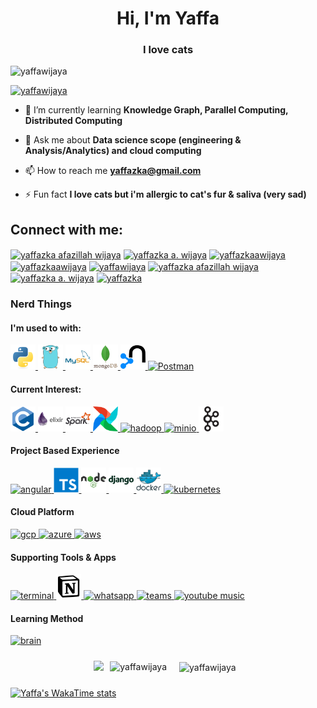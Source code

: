 <h1 align="center">Hi, I'm Yaffa</h1>
<h3 align="center">I love cats</h3>

<p align="left"> <img src="https://komarev.com/ghpvc/?username=yaffawijaya&label=Profile%20views&color=0e75b6&style=flat" alt="yaffawijaya" /> </p>

<p align="left"> <a href="https://github.com/ryo-ma/github-profile-trophy"><img src="https://github-profile-trophy.vercel.app/?username=yaffawijaya" alt="yaffawijaya" /></a> </p>

- 🌱 I’m currently learning **Knowledge Graph, Parallel Computing, Distributed Computing**

- 💬 Ask me about **Data science scope (engineering & Analysis/Analytics) and cloud computing**

- 📫 How to reach me **yaffazka@gmail.com**

- ⚡ Fun fact **I love cats but i'm allergic to cat's fur & saliva (very sad)**

<h2 align="left">Connect with me:</h2>
<p align="left">
<a href="https://www.linkedin.com/in/yaffawijaya" target="blank"><img align="center" src="https://raw.githubusercontent.com/rahuldkjain/github-profile-readme-generator/master/src/images/icons/Social/linked-in-alt.svg" alt="yaffazka afazillah wijaya" height="30" width="40" /></a>
<a href="https://stackoverflow.com/users/17401257/yaffazka-a-wijaya" target="blank"><img align="center" src="https://raw.githubusercontent.com/rahuldkjain/github-profile-readme-generator/master/src/images/icons/Social/stack-overflow.svg" alt="yaffazka a. wijaya" height="30" width="40" /></a>
<a href="https://kaggle.com/yaffazkaawijaya" target="blank"><img align="center" src="https://raw.githubusercontent.com/rahuldkjain/github-profile-readme-generator/master/src/images/icons/Social/kaggle.svg" alt="yaffazkaawijaya" height="30" width="40" /></a>
<a href="https://www.facebook.com/yaffazkaawijaya" target="blank"><img align="center" src="https://raw.githubusercontent.com/rahuldkjain/github-profile-readme-generator/master/src/images/icons/Social/facebook.svg" alt="yaffazkaawijaya" height="30" width="40" /></a>
<a href="https://instagram.com/yaffawijaya" target="blank"><img align="center" src="https://raw.githubusercontent.com/rahuldkjain/github-profile-readme-generator/master/src/images/icons/Social/instagram.svg" alt="yaffawijaya" height="30" width="40" /></a>
<a href="https://medium.com/@yaffazka" target="blank"><img align="center" src="https://cdn.icon-icons.com/icons2/2997/PNG/512/medium_logo_icon_187624.png" alt="yaffazka afazillah wijaya" height="40" width="40" /></a>
<a href="https://www.youtube.com/channel/UCek32FZ1oW8_yOkRz1vZskA" target="blank"><img align="center" src="https://raw.githubusercontent.com/rahuldkjain/github-profile-readme-generator/master/src/images/icons/Social/youtube.svg" alt="yaffazka a. wijaya" height="30" width="40" /></a>
<a href="https://www.hackerrank.com/yaffazka" target="blank"><img align="center" src="https://raw.githubusercontent.com/rahuldkjain/github-profile-readme-generator/master/src/images/icons/Social/hackerrank.svg" alt="yaffazka" height="30" width="40" /></a>
</p>

<h3>Nerd Things</h3>

<h4 align="left">I'm used to with:</h4>
<p align="left"> 
  <a href="https://www.python.org" target="_blank" rel="noreferrer"> 
    <img src="https://raw.githubusercontent.com/devicons/devicon/master/icons/python/python-original.svg" alt="python" width="40" height="40"/> 
  </a>   
  <a href="https://go.dev/doc/" target="_blank" rel="noreferrer"> 
    <img src="https://raw.githubusercontent.com/devicons/devicon/refs/heads/master/icons/go/go-original.svg" alt="go" width="40" height="40"/> 
  </a>   
  <a href="https://dev.mysql.com/doc/" target="_blank" rel="noreferrer"> 
    <img src="https://raw.githubusercontent.com/devicons/devicon/refs/heads/master/icons/mysql/mysql-original-wordmark.svg" alt="MySQL" width="40" height="40"/> 
  </a>
  <a href="https://www.mongodb.com/docs/" target="_blank" rel="noreferrer"> 
    <img src="https://raw.githubusercontent.com/devicons/devicon/refs/heads/master/icons/mongodb/mongodb-original-wordmark.svg" alt="MongoDB" width="40" height="40"/> 
  </a>
  <a href="https://neo4j.com/docs/" target="_blank" rel="noreferrer"> 
    <img src="https://raw.githubusercontent.com/devicons/devicon/refs/heads/master/icons/neo4j/neo4j-original.svg" alt="Neo4j" width="40" height="40"/> 
  </a>
  <a href="https://postman.com" target="_blank" rel="noreferrer"> 
    <img src="https://www.vectorlogo.zone/logos/getpostman/getpostman-icon.svg" alt="Postman" width="40" height="40"/> 
  </a> 
</p>

<h4>Current Interest:</h4>
<p align="left"> 
  <a href="https://devdocs.io/c/" target="_blank" rel="noreferrer"> 
    <img src="https://raw.githubusercontent.com/devicons/devicon/refs/heads/master/icons/c/c-original.svg" alt="C" width="40" height="40"/> 
  </a> 
  <a href="https://elixir-lang.org/" target="_blank" rel="noreferrer"> 
    <img src="https://raw.githubusercontent.com/devicons/devicon/refs/heads/master/icons/elixir/elixir-original-wordmark.svg" alt="elixir" width="40" height="40"/> 
  </a> 
  <a href="https://spark.apache.org/docs/latest/" target="_blank" rel="noreferrer"> 
    <img src="https://raw.githubusercontent.com/devicons/devicon/refs/heads/master/icons/apachespark/apachespark-original-wordmark.svg" alt="Apache Spark" width="40" height="40"/> 
  </a> 
  <a href="https://airflow.apache.org/docs/" target="_blank" rel="noreferrer"> 
    <img src="https://raw.githubusercontent.com/devicons/devicon/refs/heads/master/icons/apacheairflow/apacheairflow-original.svg" alt="Apache Airflow" width="40" height="40"/> 
  </a> 
  <a href="https://hadoop.apache.org/" target="_blank" rel="noreferrer"> 
    <img src="https://www.vectorlogo.zone/logos/apache_hadoop/apache_hadoop-icon.svg" alt="hadoop" width="40" height="40"/> 
  </a> 
  <a href="https://min.io/docs/minio/linux/index.html" target="_blank" rel="noreferrer"> 
    <img src="https://artifacthub.io/image/aec2a822-2a3f-41a6-8a71-57c5d75d011e@3x" alt="minio" width="40" height="40"/> 
  </a> 
  <a href="https://kafka.apache.org/" target="_blank" rel="noreferrer">
    <img src="https://raw.githubusercontent.com/devicons/devicon/refs/heads/master/icons/apachekafka/apachekafka-original.svg" alt="kafka" width="40" height="40"/>
  </a>
</p>

<h4>Project Based Experience</h4>
<p align="left">
  <a href="https://angular.io" target="_blank" rel="noreferrer"> 
    <img src="https://angular.io/assets/images/logos/angular/angular.svg" alt="angular" width="40" height="40"/> 
  </a> 
  <a href="https://www.typescriptlang.org/" target="_blank" rel="noreferrer"> 
    <img src="https://raw.githubusercontent.com/devicons/devicon/master/icons/typescript/typescript-original.svg" alt="typescript" width="40" height="40"/> 
  </a> 
  <a href="https://nodejs.org" target="_blank" rel="noreferrer"> 
    <img src="https://raw.githubusercontent.com/devicons/devicon/master/icons/nodejs/nodejs-original-wordmark.svg" alt="nodejs" width="40" height="40"/> 
  </a> 
  <a href="https://www.djangoproject.com/" target="_blank" rel="noreferrer"> 
    <img src="https://raw.githubusercontent.com/devicons/devicon/refs/heads/master/icons/django/django-plain-wordmark.svg" alt="django" width="40" height="40"/> 
  </a> 
  <a href="https://www.docker.com/" target="_blank" rel="noreferrer"> 
    <img src="https://raw.githubusercontent.com/devicons/devicon/master/icons/docker/docker-original-wordmark.svg" alt="docker" width="40" height="40"/> 
  </a> 
  <a href="https://kubernetes.io" target="_blank" rel="noreferrer"> 
    <img src="https://www.vectorlogo.zone/logos/kubernetes/kubernetes-icon.svg" alt="kubernetes" width="40" height="40"/> 
  </a> 
</p>


<h4 align="left">Cloud Platform</h4>
<p align="left"> 
  <a href="https://cloud.google.com" target="_blank" rel="noreferrer"> 
    <img src="https://www.vectorlogo.zone/logos/google_cloud/google_cloud-icon.svg" alt="gcp" width="40" height="40"/> 
  </a> 
  <a href="https://azure.microsoft.com/en-in/" target="_blank" rel="noreferrer"> 
    <img src="https://www.vectorlogo.zone/logos/microsoft_azure/microsoft_azure-icon.svg" alt="azure" width="40" height="40"/> 
  </a> 
  <a href="https://aws.amazon.com/" target="_blank" rel="noreferrer"> 
    <img src="https://upload.wikimedia.org/wikipedia/commons/thumb/9/93/Amazon_Web_Services_Logo.svg/1280px-Amazon_Web_Services_Logo.svg.png" alt="aws" width="60" height="40"/> 
  </a> 
</p>

<h4 align="left">Supporting Tools & Apps</h4>
<p align="left"> 
  <a href="terminal" target="_blank" rel="noreferrer"> 
    <img src="https://raw.githubusercontent.com/microsoft/terminal/refs/heads/main/res/terminal/Terminal.svg" alt="terminal" width="40" height="40"/> 
  </a> 
  <a href="https://notion.so" target="_blank" rel="noreferrer"> 
    <img src="https://raw.githubusercontent.com/devicons/devicon/refs/heads/master/icons/notion/notion-original.svg" alt="notion" width="40" height="40"/> 
  </a> 
  <a href="https://web.whatsapp.com" target="_blank" rel="noreferrer"> 
    <img src="https://upload.wikimedia.org/wikipedia/commons/6/6b/WhatsApp.svg" alt="whatsapp" width="40" height="40"/> 
  </a> 
  <a href="https://teams.microsoft.com" target="_blank" rel="noreferrer"> 
    <img src="https://spinify.com/wp-content/uploads/2022/05/Microsoft_Office_Teams__2018%E2%80%93present_.svg.webp" alt="teams" width="40" height="40"/> 
  </a> 
  <a href="https://music.youtube.com" target="_blank" rel="noreferrer"> 
    <img src="https://upload.wikimedia.org/wikipedia/commons/6/6a/Youtube_Music_icon.svg" alt="youtube music" width="40" height="40"/> 
  </a> 
</p>


<h4 align="left">Learning Method</h4>
<p align="left"> 
  <a href="brain" target="_blank" rel="noreferrer"> 
    <img src="https://www.svgrepo.com/show/83465/brain.svg" alt="brain" width="40" height="40"/> 
  </a> 
</p>

<div style="display: flex; justify-content: center; align-items: center; flex-wrap: wrap;">
  <!-- Repo Card -->
  <a href="https://github.com/yaffawijaya/Thing-That-Disturb-My-Sleep">
    <img src="https://github-readme-stats.vercel.app/api/pin/?username=yaffawijaya&repo=Thing-That-Disturb-My-Sleep&theme=swift" />
  </a>

  <!-- Top Languages -->
  <div style="margin: 10px;">
    <img align="left" src="https://github-readme-stats.vercel.app/api/top-langs?username=yaffawijaya&show_icons=true&theme=swift&locale=en&layout=compact" alt="yaffawijaya" />
  </div>

  <!-- Stats -->
  <div style="margin: 10px;">
    <img align="center" src="https://github-readme-stats.vercel.app/api?username=yaffawijaya&show_icons=true&theme=swift&locale=en" alt="yaffawijaya" />
  </div>
</div>


[![Yaffa's WakaTime stats](https://github-readme-stats.vercel.app/api/wakatime?username=yaffawijaya&theme=swift)](https://github.com/anuraghazra/github-readme-stats)
